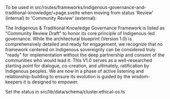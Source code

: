 To be used in src/routes/frameworks/indigenous-governance-and-traditional-knowledge/+page.svelte when moving from status 'Review' (internal) to 'Community Review' (external):

<SectionNotice type="info" title="A Note on Our Process:" customContent={true} dismissible={true}>
  <p>The Indigenous & Traditional Knowledge Governance Framework is listed as "Community Review Draft" to honor its core principle of Indigenous-led governance. While the architectural blueprint (Version 1.0) is comprehensively detailed and ready for engagement, we recognize that no framework centered on Indigenous sovereignty can be considered truly "ready" for implementation without the deep partnership and consent of the communities who would lead it. This V1.0 serves as a well-researched starting point for dialogue, co-creation, and ultimately, ratification by Indigenous peoples. We are now in a phase of active listening and relationship-building to ensure its evolution is guided by the wisdom-keepers it is designed to empower.</p>
</SectionNotice>

Set the status in src/lib/data/schema/cluster.ethical-os.ts
